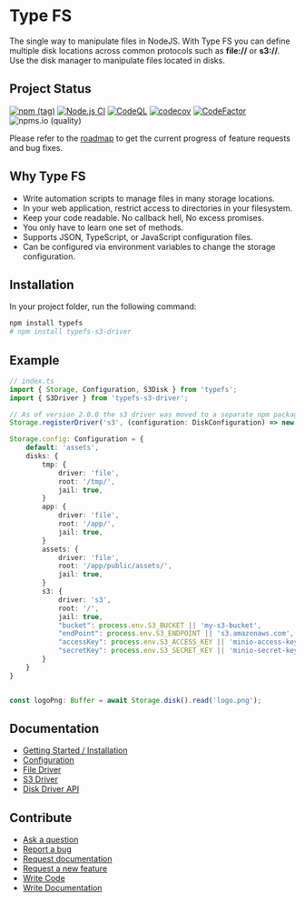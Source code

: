 Type FS
====

The single way to manipulate files in NodeJS. With Type FS you can define multiple disk locations across common protocols such as **file://** or **s3://**. Use the disk manager to manipulate files located in disks.

## Project Status

[![npm (tag)](https://img.shields.io/npm/v/typefs/latest)](https://www.npmjs.com/package/typefs)
[![Node.js CI](https://github.com/daniel-samson/typefs/actions/workflows/ci.yml/badge.svg?branch=main)](https://github.com/daniel-samson/typefs/actions/workflows/ci.yml)
[![CodeQL](https://github.com/daniel-samson/typefs/actions/workflows/codeql-analysis.yml/badge.svg)](https://github.com/daniel-samson/typefs/actions/workflows/codeql-analysis.yml)
[![codecov](https://codecov.io/gh/daniel-samson/typefs/branch/main/graph/badge.svg?token=RYZSMgtASL)](https://codecov.io/gh/daniel-samson/typefs)
[![CodeFactor](https://www.codefactor.io/repository/github/daniel-samson/typefs/badge)](https://www.codefactor.io/repository/github/daniel-samson/typefs)
![npms.io (quality)](https://img.shields.io/npms-io/maintenance-score/typefs)

Please refer to the [roadmap](https://github.com/daniel-samson/typefs/projects?query=is%3Aopen+sort%3Acreated-asc) to get the current progress of feature requests and bug fixes.

## Why Type FS

- Write automation scripts to manage files in many storage locations.
- In your web application, restrict access to directories in your filesystem.
- Keep your code readable. No callback hell, No excess promises.
- You only have to learn one set of methods.
- Supports JSON, TypeScript, or JavaScript configuration files.
- Can be configured via environment variables to change the storage configuration.

## Installation
In your project folder, run the following command:

```bash
npm install typefs
# npm install typefs-s3-driver
```

## Example

```typescript
// index.ts
import { Storage, Configuration, S3Disk } from 'typefs';
import { S3Driver } from 'typefs-s3-driver';

// As of version 2.0.0 the s3 driver was moved to a separate npm package.
Storage.registerDriver('s3', (configuration: DiskConfiguration) => new S3Driver(configuration as S3Disk));

Storage.config: Configuration = {
    default: 'assets',
    disks: {
        tmp: {
            driver: 'file',
            root: '/tmp/',
            jail: true,
        }
        app: {
            driver: 'file',
            root: '/app/',
            jail: true,
        }
        assets: {
            driver: 'file',
            root: '/app/public/assets/',
            jail: true,
        }
        s3: {
            driver: 's3',
            root: '/',
            jail: true,
            "bucket": process.env.S3_BUCKET || 'my-s3-bucket',
            "endPoint": process.env.S3_ENDPOINT || 's3.amazonaws.com',
            "accessKey": process.env.S3_ACCESS_KEY || 'minio-access-key',
            "secretKey": process.env.S3_SECRET_KEY || 'minio-secret-key',
        }
    }
}


const logoPng: Buffer = await Storage.disk().read('logo.png');

```

## Documentation

- [Getting Started / Installation](https://typefs.io/docs/getting-started/installation)
- [Configuration](https://typefs.io/docs/getting-started/configuration)
- [File Driver](https://typefs.io/docs/drivers/file)
- [S3 Driver](https://typefs.io/docs/drivers/s3)
- [Disk Driver API](https://typefs.io/docs/api/disk-driver)


## Contribute

- [Ask a question](https://github.com/daniel-samson/typefs/issues/new?assignees=&labels=question&template=question.md&title=Question%3A+)
- [Report a bug](https://github.com/daniel-samson/typefs/issues/new?assignees=&labels=bug&template=bug_report.md&title=Bug+Report%3A+)
- [Request documentation](https://github.com/daniel-samson/typefs/issues/new?assignees=&labels=documentation&template=documentation.md&title=Needs+Documentation%3A+)
- [Request a new feature](https://github.com/daniel-samson/typefs/issues/new?assignees=&labels=enhancement&template=feature_request.md&title=)
- [Write Code](https://daniel-samson.github.io/typefs/docs/contributing/join/#contributing-code)
- [Write Documentation](https://daniel-samson.github.io/typefs/docs/contributing/join/#contributing-documentation)

